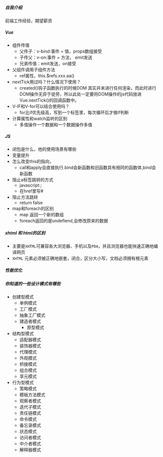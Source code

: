 ##### 自我介绍

前端工作经验，期望薪资

##### Vue

+ 组件传值
  + 父传子：v-bind:事件 = 值，props数组接受
  + 子传父：v-on:事件 = 方法， emit发送
  + 兄弟传值：emit发送，on接受
+ 父组件调用子组件方法
  + ref属性，this.$refs.xxx.aa()
+ nextTick用过吗？什么情况下使用？
  + created()钩子函数执行的时候DOM 其实并未进行任何渲染，而此时进行DOM操作无异于徒劳，所以此处一定要将DOM操作的js代码放进Vue.nextTick()的回调函数中。
+ V-IF和V-for可以结合使用吗？
  + for比if优先级高，写到一个标签里，每次循环后才做if判断
+ 计算属性和watch监听的区别
  + 多值操作一个数据和一个数据操作多值

##### JS

+ 闭包是什么，他的使用场景有哪些
+ 变量提升
+ 怎么改变this的指向，
  + call和apply会直接执行.bind会新函数和旧函数具有相同的函数体,bind会新函数
+ 阻止a标签跳转的方式
  + javascript:;
  + 在href里写# 
+ 阻止方法跳转
  + return false
+ map和foreach的区别
  + map 返回一个新的数组
  + foreach返回的是undefiend,会修改原来的数据



##### xhtml 和 html的区别

+ 主要是`XHTML`可兼容各大浏览器、手机以及`PDA`，并且浏览器也能快速正确地编译网页
+ `XHTML` 元素必须被正确地嵌套，闭合，区分大小写，文档必须拥有根元素



##### 性能优化



##### 你知道的一些设计模式有哪些

+ 创建型模式
  + 单例模式
  + 工厂模式
  + 抽象工厂模式
  + 建造者模式
    + 原型模式
+ 结构型模式
  + 适配器模式
  + 装饰器模式
  + 代理模式
  + 外观模式
  + 桥接模式
  + 组合模式
  + 享元模式
+ 行为型模式
  + 策略模式
  + 模板方法模式
  + 观察者模式
  + 迭代子模式
  + 责任链模式
  + 命令模式
  + 备忘录模式
  + 状态模式
  + 访问者模式
  + 中介者模式
  + 解释器模式